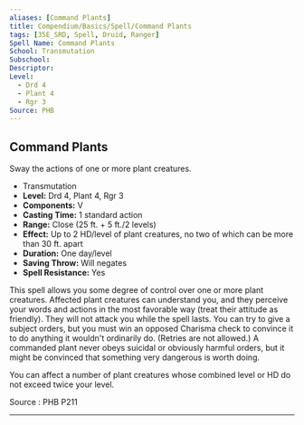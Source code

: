 ```yaml
---
aliases: [Command Plants]
title: Compendium/Basics/Spell/Command Plants
tags: [35E_SRD, Spell, Druid, Ranger]
Spell Name: Command Plants
School: Transmutation
Subschool: 
Descriptor: 
Level:
  - Drd 4
  - Plant 4
  - Rgr 3
Source: PHB
---
```



## Command Plants

Sway the actions of one or more plant creatures.

*   Transmutation
*   **Level:** Drd 4, Plant 4, Rgr 3
*   **Components:** V
*   **Casting Time:** 1 standard action
*   **Range:** Close (25 ft. + 5 ft./2 levels)
*   **Effect:** Up to 2 HD/level of plant creatures, no two of which can be more than 30 ft. apart
*   **Duration:** One day/level
*   **Saving Throw:** Will negates
*   **Spell Resistance:** Yes

<p>This spell allows you some degree of control over one or more plant creatures. Affected plant creatures can understand you, and they perceive your words and actions in the most favorable way (treat their attitude as friendly). They will not attack you while the spell lasts. You can try to give a subject orders, but you must win an opposed Charisma check to convince it to do anything it wouldn't ordinarily do. (Retries are not allowed.) A commanded plant never obeys suicidal or obviously harmful orders, but it might be convinced that something very dangerous is worth doing.</p><p>You can affect a number of plant creatures whose combined level or HD do not exceed twice your level.</p>

Source : PHB P211

---
